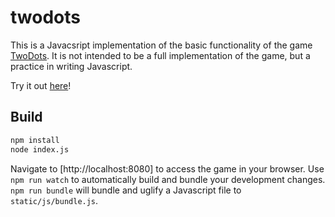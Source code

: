 # twodots

This is a Javacsript implementation of the basic functionality of the game [TwoDots][1].
It is not intended to be a full implementation of the game, but a practice in writing Javascript.

Try it out [here][2]!

## Build

```sh
npm install
node index.js
```

Navigate to [http://localhost:8080] to access the game in your browser. Use
`npm run watch` to automatically build and bundle your development changes.
`npm run bundle` will bundle and uglify a Javascript file to `static/js/bundle.js`.

[1]: http://weplaydots.com/twodots.html
[2]: http://josefalcon.github.io/twodots/
